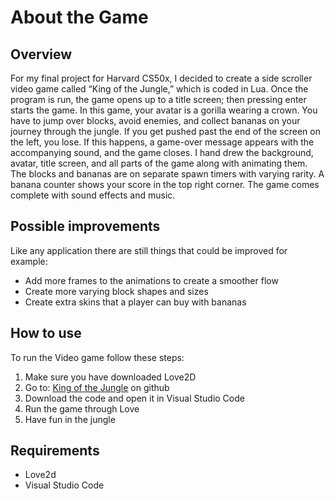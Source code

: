 # About the Game

## Overview

For my final project for Harvard CS50x, I decided to create a side scroller video game called “King of the Jungle,”
which is coded in Lua. Once the program is run, the game opens up to a title screen; then pressing enter starts the game.
In this game, your avatar is a gorilla wearing a crown. You have to jump over blocks, avoid enemies, and collect bananas on
your journey through the jungle. If you get pushed past the end of the screen on the left, you lose. If this happens, a game-over message
appears with the accompanying sound, and the game closes. I hand drew the background, avatar, title screen, and all parts of the game along
with animating them. The blocks and bananas are on separate spawn timers with varying rarity. A banana counter shows your score in the top
right corner. The game comes complete with sound effects and music.

## Possible improvements

Like any application there are still things that could be improved for example:
- Add more frames to the animations to create a smoother flow
- Create more varying block shapes and sizes
- Create extra skins that a player can buy with bananas

## How to use

To run the Video game follow these steps:
1. Make sure you have downloaded Love2D
2. Go to: [King of the Jungle](https://github.com/brody10/king_of_the_jungle) on github
3. Download the code and open it in Visual Studio Code
4. Run the game through Love
5. Have fun in the jungle

## Requirements
- Love2d
- Visual Studio Code
